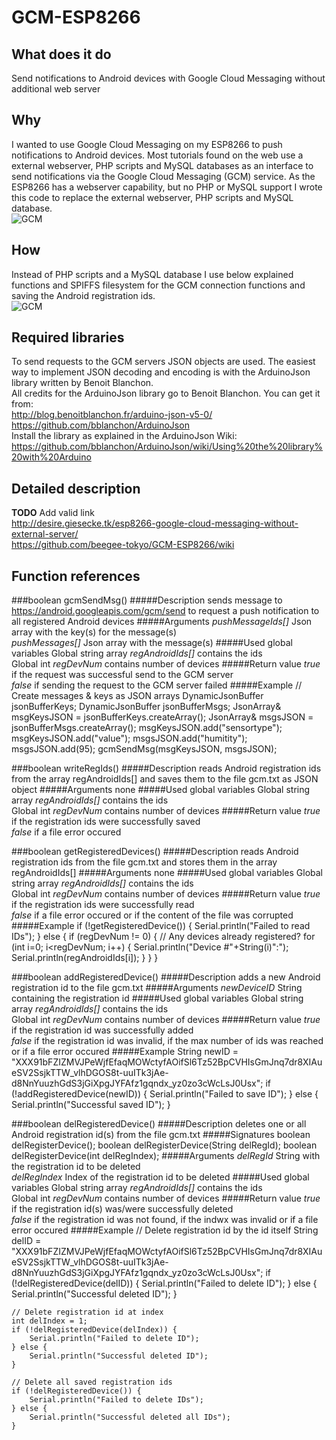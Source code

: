# GCM-ESP8266

## What does it do
Send notifications to Android devices with Google Cloud Messaging without additional web server<br />

## Why
I wanted to use Google Cloud Messaging on my ESP8266 to push notifications to Android devices. Most tutorials found on the web use a external webserver, PHP scripts and MySQL databases as an interface to send notifications via the Google Cloud Messaging (GCM) service. As the ESP8266 has a webserver capability, but no PHP or MySQL support I wrote this code to replace the external webserver, PHP scripts and MySQL database.<br />
![GCM](http://desire.giesecke.tk/wp-content/uploads/PushNoteServer-300x225.png)

## How
Instead of PHP scripts and a MySQL database I use below explained functions and SPIFFS filesystem for the GCM connection functions and saving the Android registration ids.<br />
![GCM](http://desire.giesecke.tk/wp-content/uploads/PushNoteESP-300x225.png)

## Required libraries
To send requests to the GCM servers JSON objects are used. The easiest way to implement JSON decoding and encoding is with the ArduinoJson library written by Benoit Blanchon.<br />
All credits for the ArduinoJson library go to Benoit Blanchon. You can get it from:<br />
http://blog.benoitblanchon.fr/arduino-json-v5-0/<br />
https://github.com/bblanchon/ArduinoJson<br />
Install the library as explained in the ArduinoJson Wiki: https://github.com/bblanchon/ArduinoJson/wiki/Using%20the%20library%20with%20Arduino<br />

## Detailed description
**TODO** Add valid link<br />
http://desire.giesecke.tk/esp8266-google-cloud-messaging-without-external-server/<br />
https://github.com/beegee-tokyo/GCM-ESP8266/wiki

## Function references
###boolean gcmSendMsg()
#####Description
sends message to https://android.googleapis.com/gcm/send to	request a push notification to all registered Android devices
#####Arguments
_pushMessageIds[]_ Json array with the key(s) for the message(s)<br />
_pushMessages[]_ Json array with the message(s)
#####Used global variables
Global string array *regAndroidIds[]* contains the ids<br />
Global int *regDevNum* contains number of devices
#####Return value
_true_ if the request was successful send to the GCM server<br />
_false_ if sending the request to the GCM server failed
#####Example
		// Create messages & keys as JSON arrays
		DynamicJsonBuffer jsonBufferKeys;
		DynamicJsonBuffer jsonBufferMsgs;
		JsonArray& msgKeysJSON = jsonBufferKeys.createArray();
		JsonArray& msgsJSON = jsonBufferMsgs.createArray();
		msgKeysJSON.add("sensortype");
		msgKeysJSON.add("value");
		msgsJSON.add("humitity");
		msgsJSON.add(95);
		gcmSendMsg(msgKeysJSON, msgsJSON);

###boolean writeRegIds()
#####Description
reads Android registration ids from the array regAndroidIds[] and saves them to the file gcm.txt as JSON object
#####Arguments
none
#####Used global variables
Global string array *regAndroidIds[]* contains the ids<br />
Global int *regDevNum* contains number of devices
#####Return value
_true_ if the registration ids were successfully saved<br />
_false_ if a file error occured

###boolean getRegisteredDevices()
#####Description
reads Android registration ids from the file gcm.txt and stores them in the array regAndroidIds[]
#####Arguments
none
#####Used global variables
Global string array *regAndroidIds[]* contains the ids<br />
Global int *regDevNum* contains number of devices
#####Return value
_true_ if the registration ids were successfully read<br />
_false_ if a file error occured or if the content of the file was corrupted
#####Example
    if (!getRegisteredDevice()) {
        Serial.println("Failed to read IDs");
    } else {
        if (regDevNum != 0) { // Any devices already registered?
            for (int i=0; i<regDevNum; i++) {
                Serial.println("Device #"+String(i)":");
                Serial.println(regAndroidIds[i]);
            }
        }
    }

###boolean addRegisteredDevice()
#####Description
adds a new Android registration id to the file gcm.txt
#####Arguments
_newDeviceID_ String containing the registration id
#####Used global variables
Global string array *regAndroidIds[]* contains the ids<br />
Global int *regDevNum* contains number of devices
#####Return value
_true_ if the registration id was successfully added<br />
_false_ if the registration id was invalid, if the max number of ids was reached or if a file error occured
#####Example
    String newID = "XXX91bFZIZMVJPeWjfEfaqMOWctyfAOifSl6Tz52BpCVHIsGmJnq7dr8XIAueSV2SsjkTTW_vlhDGOS8t-uuITk3jAe-d8NnYuuzhGdS3jGiXpgJYFAfz1gqndx_yz0zo3cWcLsJ0Usx";
    if (!addRegisteredDevice(newID)) {
        Serial.println("Failed to save ID");
    } else {
        Serial.println("Successful saved ID");
    }

###boolean delRegisteredDevice()
#####Description
deletes one or all Android registration id(s) from the file gcm.txt
#####Signatures
    boolean delRegisterDevice();
    boolean delRegisterDevice(String delRegId);
    boolean delRegisterDevice(int delRegIndex);
#####Arguments
_delRegId_ String with the registration id to be deleted<br />
_delRegIndex_ Index of the registration id to be deleted
#####Used global variables
Global string array *regAndroidIds[]* contains the ids<br />
Global int *regDevNum* contains number of devices
#####Return value
_true_ if the registration id(s) was/were successfully deleted<br />
_false_ if the registration id was not found, if the indwx was invalid or if a file error occured
#####Example
    // Delete registration id by the id itself
    String delID = "XXX91bFZIZMVJPeWjfEfaqMOWctyfAOifSl6Tz52BpCVHIsGmJnq7dr8XIAueSV2SsjkTTW_vlhDGOS8t-uuITk3jAe-d8NnYuuzhGdS3jGiXpgJYFAfz1gqndx_yz0zo3cWcLsJ0Usx";
    if (!delRegisteredDevice(delID)) {
        Serial.println("Failed to delete ID");
    } else {
        Serial.println("Successful deleted ID");
    }

    // Delete registration id at index
    int delIndex = 1;
    if (!delRegisteredDevice(delIndex)) {
        Serial.println("Failed to delete ID");
    } else {
        Serial.println("Successful deleted ID");
    }

    // Delete all saved registration ids
    if (!delRegisteredDevice()) {
        Serial.println("Failed to delete IDs");
    } else {
        Serial.println("Successful deleted all IDs");
    }
